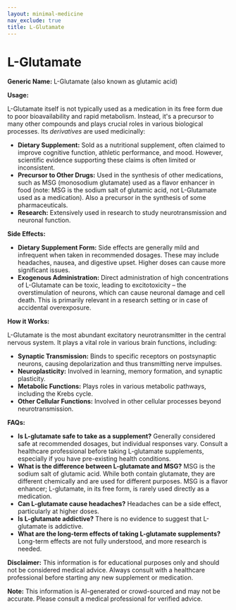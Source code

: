 ```yaml
---
layout: minimal-medicine
nav_exclude: true
title: L-Glutamate
---
```


# L-Glutamate

**Generic Name:** L-Glutamate (also known as glutamic acid)

**Usage:**

L-Glutamate itself is not typically used as a medication in its free form due to poor bioavailability and rapid metabolism.  Instead, it's a precursor to many other compounds and plays crucial roles in various biological processes. Its *derivatives* are used medicinally:

* **Dietary Supplement:**  Sold as a nutritional supplement, often claimed to improve cognitive function, athletic performance, and mood.  However, scientific evidence supporting these claims is often limited or inconsistent.
* **Precursor to Other Drugs:**  Used in the synthesis of other medications, such as MSG (monosodium glutamate) used as a flavor enhancer in food (note: MSG is the sodium salt of glutamic acid, not L-Glutamate used as a medication).  Also a precursor in the synthesis of some pharmaceuticals.
* **Research:** Extensively used in research to study neurotransmission and neuronal function.

**Side Effects:**

* **Dietary Supplement Form:**  Side effects are generally mild and infrequent when taken in recommended dosages.  These may include headaches, nausea, and digestive upset.  Higher doses can cause more significant issues.
* **Exogenous Administration:**  Direct administration of high concentrations of L-Glutamate can be toxic, leading to excitotoxicity – the overstimulation of neurons, which can cause neuronal damage and cell death.  This is primarily relevant in a research setting or in case of accidental overexposure.

**How it Works:**

L-Glutamate is the most abundant excitatory neurotransmitter in the central nervous system.  It plays a vital role in various brain functions, including:

* **Synaptic Transmission:**  Binds to specific receptors on postsynaptic neurons, causing depolarization and thus transmitting nerve impulses.
* **Neuroplasticity:** Involved in learning, memory formation, and synaptic plasticity.
* **Metabolic Functions:**  Plays roles in various metabolic pathways, including the Krebs cycle.
* **Other Cellular Functions:** Involved in other cellular processes beyond neurotransmission.


**FAQs:**

* **Is L-glutamate safe to take as a supplement?**  Generally considered safe at recommended dosages, but individual responses vary. Consult a healthcare professional before taking L-glutamate supplements, especially if you have pre-existing health conditions.
* **What is the difference between L-glutamate and MSG?** MSG is the sodium salt of glutamic acid.  While both contain glutamate, they are different chemically and are used for different purposes. MSG is a flavor enhancer; L-glutamate, in its free form, is rarely used directly as a medication.
* **Can L-glutamate cause headaches?**  Headaches can be a side effect, particularly at higher doses.
* **Is L-glutamate addictive?**  There is no evidence to suggest that L-glutamate is addictive.
* **What are the long-term effects of taking L-glutamate supplements?**  Long-term effects are not fully understood, and more research is needed.


**Disclaimer:** This information is for educational purposes only and should not be considered medical advice.  Always consult with a healthcare professional before starting any new supplement or medication.


**Note:** This information is AI-generated or crowd-sourced and may not be accurate. Please consult a medical professional for verified advice.